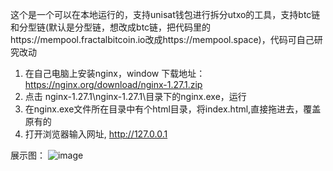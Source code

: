 这个是一个可以在本地运行的，支持unisat钱包进行拆分utxo的工具，支持btc链和分型链(默认是分型链，想改成btc链，把代码里的https://mempool.fractalbitcoin.io改成https://mempool.space)，代码可自己研究改动

1. 在自己电脑上安装nginx，window 下载地址：https://nginx.org/download/nginx-1.27.1.zip
2. 点击 nginx-1.27.1\nginx-1.27.1\目录下的nginx.exe，运行
3. 在nginx.exe文件所在目录中有个html目录，将index.html,直接拖进去，覆盖原有的
4. 打开浏览器输入网址,  http://127.0.0.1
 
展示图：
![image](https://github.com/user-attachments/assets/759b72fc-dfaf-4b9c-bd49-20be2a2a41a6)
